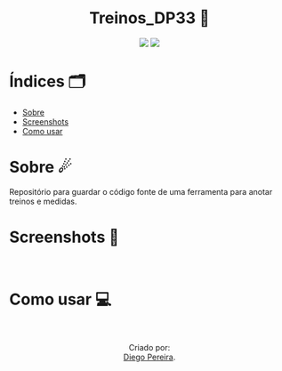 <h1 align="center"> Treinos_DP33 🤖</h1>
<div align="center">
  
<img src="https://img.shields.io/badge/Python-FFD43B?style=for-the-badge&logo=python&logoColor=blue "/>
<img src="https://img.shields.io/badge/Django-092E20?style=for-the-badge&logo=django&logoColor=green "/>
  
</div>


# Índices 🗂
* [Sobre](#sobre-)
* [Screenshots](#screenshots-)
* [Como usar](#como-usar-)


# Sobre ☄

Repositório para guardar o código fonte de uma ferramenta para anotar treinos e medidas.<br>

# Screenshots 📸
<div display="inline" align="center">

</div> <br>

# Como usar 💻


<br>

<div align="center">

Criado por: <br>
[Diego Pereira](https://github.com/Diegop33p2).

</div>

